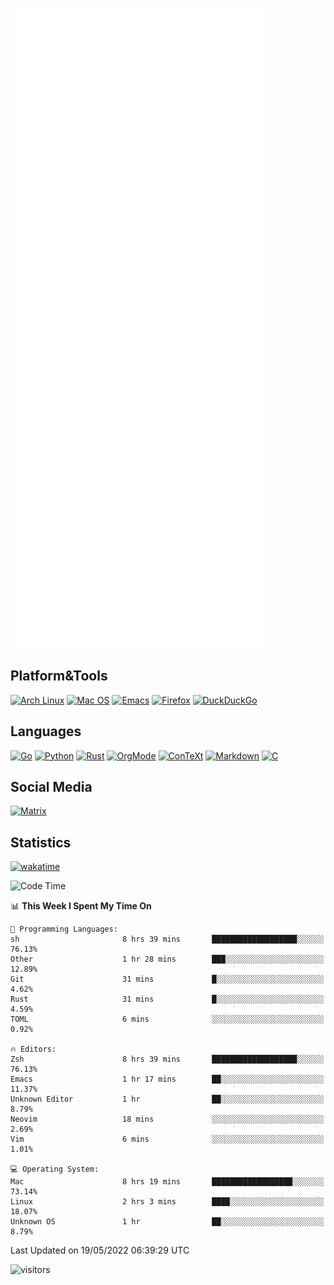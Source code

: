 ![Metrics](https://github.com/SteamedFish/SteamedFish/blob/master/github-metrics.svg)

## Platform&Tools

[![Arch Linux](https://img.shields.io/badge/ArchLinux-1793D1?logo=arch-linux&logoColor=fff&style=flat-square)](https://archlinux.org/)
[![Mac OS](https://img.shields.io/badge/MacOS-000000?style=flat-square&logo=macos&logoColor=F0F0F0)](https://www.apple.com/macos/)
[![Emacs](https://img.shields.io/badge/Emacs-%237F5AB6.svg?&style=flat-square&logo=gnu-emacs&logoColor=white)](https://www.gnu.org/software/emacs/)
[![Firefox](https://img.shields.io/badge/Firefox-FF7139?style=flat-square&logo=Firefox-Browser&logoColor=white)](https://firefox.com/)
[![DuckDuckGo](https://img.shields.io/badge/DuckDuckGo-DE5833?style=flat-square&logo=DuckDuckGo&logoColor=white)](https://duckduckgo.com/)

## Languages

[![Go](https://img.shields.io/badge/Golang-%2300ADD8.svg?style=flat-square&logo=go&logoColor=white)](https://golang.org/)
[![Python](https://img.shields.io/badge/Python-3670A0?style=flat-square&logo=python&logoColor=ffdd54)](https://www.python.org/)
[![Rust](https://img.shields.io/badge/Rust-%23000000.svg?style=flat-square&logo=rust&logoColor=white)](https://www.rust-lang.org/)
[![OrgMode](https://img.shields.io/badge/OrgMode-%23000000.svg?style=flat-square&logo=org&logoColor=white)](https://orgmode.org/)
[![ConTeXt](https://img.shields.io/badge/ConTeXt-%23008080.svg?style=flat-square&logo=latex&logoColor=white)](https://contextgarden.net/)
[![Markdown](https://img.shields.io/badge/MarkDown-%23000000.svg?style=flat-square&logo=markdown&logoColor=white)](https://daringfireball.net/projects/markdown/)
[![C](https://img.shields.io/badge/C-%2300599C.svg?style=flat-square&logo=c&logoColor=white)](https://www.iso.org/standard/74528.html)

## Social Media

[![Matrix](https://img.shields.io/badge/SteamedFish-2CA5E0?style=social&logo=matrix&logoColor=black)](https://matrix.to/#/@i:steamedfish.org)

## Statistics
[![wakatime](https://wakatime.com/badge/user/168280d6-fcf2-4b4f-ad3a-dc4612f35b38.svg)](https://wakatime.com/@168280d6-fcf2-4b4f-ad3a-dc4612f35b38)

<!--START_SECTION:waka-->
![Code Time](http://img.shields.io/badge/Code%20Time-1%2C817%20hrs%2050%20mins-blue)

📊 **This Week I Spent My Time On** 

```text
💬 Programming Languages: 
sh                       8 hrs 39 mins       ███████████████████░░░░░░   76.13% 
Other                    1 hr 28 mins        ███░░░░░░░░░░░░░░░░░░░░░░   12.89% 
Git                      31 mins             █░░░░░░░░░░░░░░░░░░░░░░░░   4.62% 
Rust                     31 mins             █░░░░░░░░░░░░░░░░░░░░░░░░   4.59% 
TOML                     6 mins              ░░░░░░░░░░░░░░░░░░░░░░░░░   0.92%

🔥 Editors: 
Zsh                      8 hrs 39 mins       ███████████████████░░░░░░   76.13% 
Emacs                    1 hr 17 mins        ██░░░░░░░░░░░░░░░░░░░░░░░   11.37% 
Unknown Editor           1 hr                ██░░░░░░░░░░░░░░░░░░░░░░░   8.79% 
Neovim                   18 mins             ░░░░░░░░░░░░░░░░░░░░░░░░░   2.69% 
Vim                      6 mins              ░░░░░░░░░░░░░░░░░░░░░░░░░   1.01%

💻 Operating System: 
Mac                      8 hrs 19 mins       ██████████████████░░░░░░░   73.14% 
Linux                    2 hrs 3 mins        ████░░░░░░░░░░░░░░░░░░░░░   18.07% 
Unknown OS               1 hr                ██░░░░░░░░░░░░░░░░░░░░░░░   8.79%

```


 Last Updated on 19/05/2022 06:39:29 UTC
<!--END_SECTION:waka-->

![visitors](https://visitor-badge.laobi.icu/badge?page_id=SteamedFish.SteamedFish)
